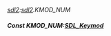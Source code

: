 _[sdl2](../../modules/sdl2/sdl2-module.md):[sdl2](../../modules/sdl2/sdl2-module.md).KMOD\_NUM_
##### Const KMOD\_NUM:[SDL_Keymod](../../modules/sdl2/sdl2-sdl_keymod.md)
